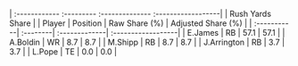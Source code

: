 | :------------ :--------- :-------------- :------------------|
|                       Rush Yards Share                      |
| Player      | Position | Raw Share (%) | Adjusted Share (%) |
| :-----------| :--------| :-------------| :------------------|
| E.James     | RB       | 57.1          | 57.1               |
| A.Boldin    | WR       | 8.7           | 8.7                |
| M.Shipp     | RB       | 8.7           | 8.7                |
| J.Arrington | RB       | 3.7           | 3.7                |
| L.Pope      | TE       | 0.0           | 0.0                |
